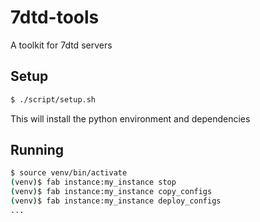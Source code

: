 # 7dtd-tools
A toolkit for 7dtd servers

## Setup
```bash
$ ./script/setup.sh
```

This will install the python environment and dependencies

## Running
```bash
$ source venv/bin/activate
(venv)$ fab instance:my_instance stop
(venv)$ fab instance:my_instance copy_configs
(venv)$ fab instance:my_instance deploy_configs
...
```